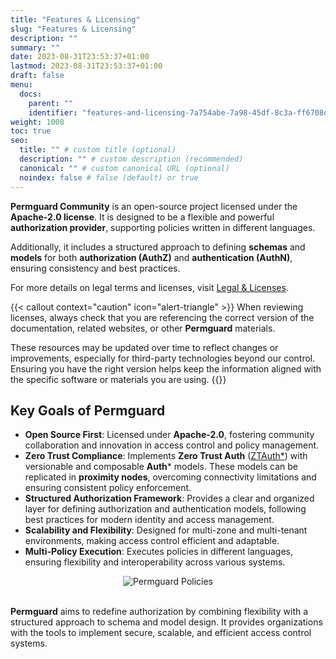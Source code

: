 ```yaml
---
title: "Features & Licensing"
slug: "Features & Licensing"
description: ""
summary: ""
date: 2023-08-31T23:53:37+01:00
lastmod: 2023-08-31T23:53:37+01:00
draft: false
menu:
  docs:
    parent: ""
    identifier: "features-and-licensing-7a754abe-7a98-45df-8c3a-ff6708d04abc"
weight: 1008
toc: true
seo:
  title: "" # custom title (optional)
  description: "" # custom description (recommended)
  canonical: "" # custom canonical URL (optional)
  noindex: false # false (default) or true
---
```

**Permguard Community** is an open-source project licensed under the **Apache-2.0 license**. It is designed to be a flexible and powerful **authorization provider**, supporting policies written in different languages.

Additionally, it includes a structured approach to defining **schemas** and **models** for both **authorization (AuthZ)** and **authentication (AuthN)**, ensuring consistency and best practices.

For more details on legal terms and licenses, visit [Legal & Licenses](/docs/0.0.x/legal-licenses/third-party-technologies).

{{< callout context="caution" icon="alert-triangle" >}}
When reviewing licenses, always check that you are referencing the correct version of the documentation, related websites, or other **Permguard** materials.

These resources may be updated over time to reflect changes or improvements, especially for third-party technologies beyond our control. Ensuring you have the right version helps keep the information aligned with the specific software or materials you are using.
{{</callout >}}

## Key Goals of Permguard

- **Open Source First**: Licensed under **Apache-2.0**, fostering community collaboration and innovation in access control and policy management.
- **Zero Trust Compliance**: Implements **Zero Trust Auth** ([ZTAuth*](https://spec.ztauthstar.com/)) with versionable and composable **Auth*** models. These models can be replicated in **proximity nodes**, overcoming connectivity limitations and ensuring consistent policy enforcement.
- **Structured Authorization Framework**: Provides a clear and organized layer for defining authorization and authentication models, following best practices for modern identity and access management.
- **Scalability and Flexibility**: Designed for multi-zone and multi-tenant environments, making access control efficient and adaptable.
- **Multi-Policy Execution**: Executes policies in different languages, ensuring flexibility and interoperability across various systems.

<div style="text-align: center">
  <img alt="Permguard Policies" src="/images/diagrams/d21.webp"/>
</div><br/>

**Permguard** aims to redefine authorization by combining flexibility with a structured approach to schema and model design. It provides organizations with the tools to implement secure, scalable, and efficient access control systems.
